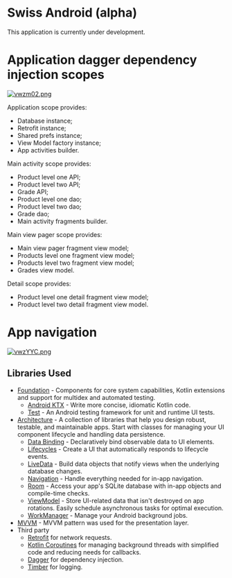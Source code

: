 # Swiss Android (alpha)

This application is currently under development.

# Application dagger dependency injection scopes

[![vwzm02.png](https://b.imge.to/2019/12/08/vwzm02.png)](https://imge.to/i/vwzm02)

Application scope provides:
* Database instance;
* Retrofit instance;
* Shared prefs instance;
* View Model factory instance;
* App activities builder.

Main activity scope provides:
* Product level one API;
* Product level two API;
* Grade API;
* Product level one dao;
* Product level two dao;
* Grade dao;
* Main activity fragments builder.

Main view pager scope provides:
* Main view pager fragment view model;
* Products level one fragment view model;
* Products level two fragment view model;
* Grades view model.

Detail scope provides:
* Product level one detail fragment view model;
* Product level two detail fragment view model.

# App navigation

[![vwzYYC.png](https://a.imge.to/2019/12/08/vwzYYC.png)](https://imge.to/i/vwzYYC)

Libraries Used
--------------
* [Foundation][0] - Components for core system capabilities, Kotlin extensions and support for
  multidex and automated testing.
  * [Android KTX][2] - Write more concise, idiomatic Kotlin code.
  * [Test][3] - An Android testing framework for unit and runtime UI tests.
* [Architecture][4] - A collection of libraries that help you design robust, testable, and
  maintainable apps. Start with classes for managing your UI component lifecycle and handling data
  persistence.
  * [Data Binding][5] - Declaratively bind observable data to UI elements.
  * [Lifecycles][6] - Create a UI that automatically responds to lifecycle events.
  * [LiveData][7] - Build data objects that notify views when the underlying database changes.
  * [Navigation][8] - Handle everything needed for in-app navigation.
  * [Room][9] - Access your app's SQLite database with in-app objects and compile-time checks.
  * [ViewModel][10] - Store UI-related data that isn't destroyed on app rotations. Easily schedule
     asynchronous tasks for optimal execution.
  * [WorkManager][11] - Manage your Android background jobs.
* [MVVM][12] - MVVM pattern was used for the presentation layer.
* Third party
  * [Retrofit][15] for network requests.
  * [Kotlin Coroutines][16] for managing background threads with simplified code and reducing needs for callbacks.
  * [Dagger][17] for dependency injection.
  * [Timber][18] for logging.



[0]: https://developer.android.com/jetpack/components
[2]: https://developer.android.com/kotlin/ktx
[3]: https://developer.android.com/training/testing/
[4]: https://developer.android.com/jetpack/arch/
[5]: https://developer.android.com/topic/libraries/data-binding/
[6]: https://developer.android.com/topic/libraries/architecture/lifecycle
[7]: https://developer.android.com/topic/libraries/architecture/livedata
[8]: https://developer.android.com/topic/libraries/architecture/navigation/
[9]: https://developer.android.com/topic/libraries/architecture/room
[10]: https://developer.android.com/topic/libraries/architecture/viewmodel
[11]: https://developer.android.com/topic/libraries/architecture/workmanager
[12]: https://developer.android.com/jetpack/docs/guide
[15]: https://square.github.io/retrofit/
[16]: https://kotlinlang.org/docs/reference/coroutines-overview.html
[17]: https://developer.android.com/training/dependency-injection/dagger-android
[18]: https://github.com/JakeWharton/timber


